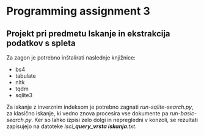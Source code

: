 # Programming assignment 3
## Projekt pri predmetu Iskanje in ekstrakcija podatkov s spleta 

Za zagon je potrebno inštalirati naslednje knjižnice:
- bs4
- tabulate
- nltk
- tqdm
- sqlite3

Za iskanje z inverznim indeksom je potrebno zagnati *run-sqlite-search.py*, za klasično iskanje, ki vedno znova procesira vse dokumente pa *run-basic-search.py*.
Ker so lahko izpisi zelo dolgi in nepregledni v konzoli, se rezultati zapisujejo na datoteke *isci_**query**_**vrsta iskanja**.txt*.
